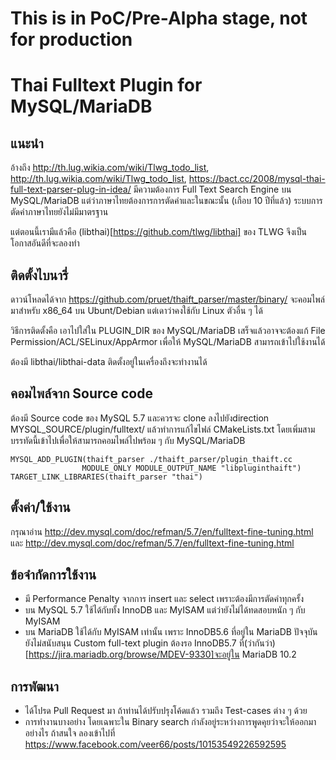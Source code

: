 # **This is in PoC/Pre-Alpha stage, not for production**

# Thai Fulltext Plugin for MySQL/MariaDB

## แนะนำ

อ้างถึง http://th.lug.wikia.com/wiki/Tlwg_todo_list, http://th.lug.wikia.com/wiki/Tlwg_todo_list, https://bact.cc/2008/mysql-thai-full-text-parser-plug-in-idea/  มีความต้องการ Full Text Search  Engine บน MySQL/MariaDB แต่ว่าภาษาไทยต้องการการตัดคำและในขณะนั้น (เกือบ 10 ปีที่แล้ว) ระบบการตัดคำภาษาไทยยังไม่มีมาตรฐาน

แต่ตอนนี้เรามีแล้วคือ (libthai)[https://github.com/tlwg/libthai] ของ TLWG จึงเป็นโอกาสอันดีที่จะลองทำ

## ติดตั้งไบนารี่

ดาวน์โหลดได้จาก  https://github.com/pruet/thaift_parser/master/binary/ จะคอมไพล์มาสำหรับ x86_64 บน Ubunt/Debian แต่เดาว่าคงใช้กับ Linux ตัวอื่น ๆ ได้

วิธีการติดตั้งคือ เอาไปใส่ใน PLUGIN_DIR ของ MySQL/MariaDB เสร็จแล้วอาจจะต้องแก้ File Permission/ACL/SELinux/AppArmor เพื่อให้ MySQL/MariaDB สามารถเข้าไปใช้งานได้

ต้องมี libthai/libthai-data ติดตั้งอยู่ในเครื่องถึงจะทำงานได้

## คอมไพล์จาก Source code

ต้องมี Source code ของ MySQL 5.7 และควรจะ clone ลงไปยังdirection MYSQL_SOURCE/plugin/fulltext/ แล้วทำการแก้ไขไฟล์ CMakeLists.txt โดยเพิ่มสามบรรทัดนี้เข้าไปเพื่อให้สามารถคอมไพล์ไปพร้อม ๆ กับ MySQL/MariaDB

```
MYSQL_ADD_PLUGIN(thaift_parser ./thaift_parser/plugin_thaift.cc
                MODULE_ONLY MODULE_OUTPUT_NAME "libpluginthaift")
TARGET_LINK_LIBRARIES(thaift_parser "thai")
```

## ตั้งค่า/ใช้งาน
กรุณาอ่าน http://dev.mysql.com/doc/refman/5.7/en/fulltext-fine-tuning.html และ http://dev.mysql.com/doc/refman/5.7/en/fulltext-fine-tuning.html

## ข้อจำกัดการใช้งาน

* มี Performance Penalty จากการ insert และ select เพราะต้องมีการตัดคำทุกครั้ง
* บน MySQL 5.7 ใช้ได้กับทั้ง InnoDB และ MyISAM แต่ว่ายังไม่ได้ทดสอบหนัก ๆ กับ MyISAM
* บน MariaDB ใช้ได้กับ MyISAM เท่านั้น เพราะ InnoDB5.6 ที่อยู่ใน MariaDB ปัจจุบัน ยังไม่สนับสนุน Custom full-text plugin ต้องรอ InnoDB5.7 ที่(ว่ากันว่า)[https://jira.mariadb.org/browse/MDEV-9330]จะอยู่ใน MariaDB 10.2

## การพัฒนา
* ได้โปรด Pull Request มา ถ้าท่านได้ปรับปรุงโค้ดแล้ว รวมถึง Test-cases ต่าง ๆ ด้วย
* การทำงานบางอย่าง โดยเฉพาะใน Binary search กำลังอยู่ระหว่างการพูดคุยว่าจะให้ออกมาอย่างไร ถ้าสนใจ ลองเข้าไปที่ https://www.facebook.com/veer66/posts/10153549226592595
